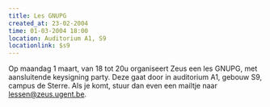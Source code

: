 ```yaml
---
title: Les GNUPG
created_at: 23-02-2004
time: 01-03-2004 18:00
location: Auditorium A1, S9
locationlink: $s9
---
```


Op maandag 1 maart, van 18 tot 20u organiseert Zeus een les GNUPG, met aansluitende keysigning party. Deze gaat door in auditorium A1, gebouw S9, campus de Sterre. Als je komt, stuur dan even een mailtje naar lessen@zeus.ugent.be.

